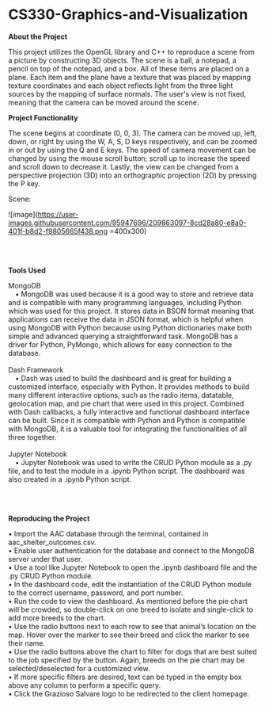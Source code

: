 # CS330-Graphics-and-Visualization
<b> About the Project </b>

This project utilizes the OpenGL library and C++ to reproduce a scene from a picture by constructing 3D objects. The scene is a ball, a notepad, a pencil on top of the notepad, and a box. All of these items are placed on a plane. Each item and the plane have a texture that was placed by mapping texture coordinates and each object reflects light from the three light sources by the mapping of surface normals. The user's view is not fixed, meaning that the camera can be moved around the scene.



<b> Project Functionality </b>

The scene begins at coordinate (0, 0, 3). The camera can be moved up, left, down, or right by using the W, A, S, D keys respectively, and can be zoomed in or out by using the Q and E keys. The speed of camera movement can be changed by using the mouse scroll button; scroll up to increase the speed and scroll down to decrease it. Lastly, the view can be changed from a perspective projection (3D) into an orthographic projection (2D) by pressing the P key.

Scene: 

![image](https://user-images.githubusercontent.com/95947696/209863097-8cd28a80-e8a0-401f-b8d2-f9805665f438.png =400x300)

<br>
<br>

<b> Tools Used </b>

MongoDB
<br>
&emsp;•	MongoDB was used because it is a good way to store and retrieve data and is compatible with many programming languages, including Python which was used for this project. It stores data in BSON format meaning that applications can receive the data in JSON format, which is helpful when using MongoDB with Python because using Python dictionaries make both simple and advanced querying a straightforward task. MongoDB has a driver for Python, PyMongo, which allows for easy connection to the database.
<br>
<br>
Dash Framework
<br>
&emsp;•	Dash was used to build the dashboard and is great for building a customized interface, especially with Python. It provides methods to build many different interactive options, such as the radio items, datatable, geolocation map, and pie chart that were used in this project. Combined with Dash callbacks, a fully interactive and functional dashboard interface can be built. Since it is compatible with Python and Python is compatible with MongoDB, it is a valuable tool for integrating the functionalities of all three together.
<br>
<br>
Jupyter Notebook
<br>
&emsp;•	Jupyter Notebook was used to write the CRUD Python module as a .py file, and to test the module in a .ipynb Python script. The dashboard was also created in a .ipynb Python script.

<br>
<br>

<b> Reproducing the Project </b>

•	Import the AAC database through the terminal, contained in aac_shelter_outcomes.csv.
<br>
•	Enable user authentication for the database and connect to the MongoDB server under that user.
<br>
•	Use a tool like Jupyter Notebook to open the .ipynb dashboard file and the .py CRUD Python module.
<br>
•	In the dashboard code, edit the instantiation of the CRUD Python module to the correct username, password, and port number.
<br>
•	Run the code to view the dashboard. As mentioned before the pie chart will be crowded, so double-click on one breed to isolate and single-click to add more breeds to the chart.
<br>
•	Use the radio buttons next to each row to see that animal’s location on the map. Hover over the marker to see their breed and click the marker to see their name.
<br>
•	Use the radio buttons above the chart to filter for dogs that are best suited to the job specified by the button. Again, breeds on the pie chart may be selected/deselected for a customized view.
<br>
•	If more specific filters are desired, text can be typed in the empty box above any column to perform a specific query.
<br>
•	Click the Grazioso Salvare logo to be redirected to the client homepage.
